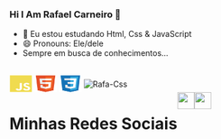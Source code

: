 ### Hi I Am Rafael Carneiro 👋


- 🌱 Eu estou estudando Html, Css & JavaScript
- 😄 Pronouns: Ele/dele
- Sempre em busca de conhecimentos...
<div style="display: inline_block">
 <br > <img align="center" alt="Rafa-Js" height="30" width="40" src="https://raw.githubusercontent.com/devicons/devicon/master/icons/javascript/javascript-plain.svg">
<img align="center" alt="Rafa-HTML" height="30" width="40" src="https://raw.githubusercontent.com/devicons/devicon/master/icons/html5/html5-original.svg">
<img align="center" alt="Rafa-CSS" height="30" width="40" src="https://raw.githubusercontent.com/devicons/devicon/master/icons/css3/css3-original.svg">
 <img align="center"  alt= "Rafa-Css" height="30" width="40" src="https://cdn.jsdelivr.net/gh/devicons/devicon/icons/figma/figma-original.svg" />
 </div>
 
 <div style="display:flex" >
 <h1>Minhas Redes Sociais </h1>
 <a href="https://www.linkedin.com/in/rafael-carneiro-8bb629aa/"><img align="center" height="30px" width="30px" src="https://cdn.jsdelivr.net/gh/devicons/devicon/icons/linkedin/linkedin-original.svg" /></a>
 <img align="center" height="30px" width="30px" src="https://cdn.jsdelivr.net/gh/devicons/devicon/icons/facebook/facebook-original.svg" />
</div>

